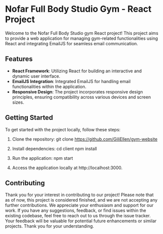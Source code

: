 # Nofar Full Body Studio Gym - React Project

Welcome to the Nofar Full Body Studio gym React project! This project aims to provide a web application for managing gym-related functionalities using React and integrating EmailJS for seamless email communication.

## Features

- **React Framework**: Utilizing React for building an interactive and dynamic user interface.
- **EmailJS Integration**: Integrated EmailJS for handling email functionalities within the application.
- **Responsive Design**: The project incorporates responsive design principles, ensuring compatibility across various devices and screen sizes.

## Getting Started

To get started with the project locally, follow these steps:

1. Clone the repository:
   git clone https://github.com/GiliEllen/gym-website

2. Install dependencies:
   cd client
   npm install
   
3. Run the application:
npm start

4. Access the application locally at http://localhost:3000.

## Contributing

Thank you for your interest in contributing to our project! Please note that as of now, this project is considered finished, and we are not accepting any further contributions. We appreciate your enthusiasm and support for our work. If you have any suggestions, feedback, or find issues within the existing codebase, feel free to reach out to us through the issue tracker. Your feedback will be valuable for potential future enhancements or similar projects. Thank you for your understanding.
